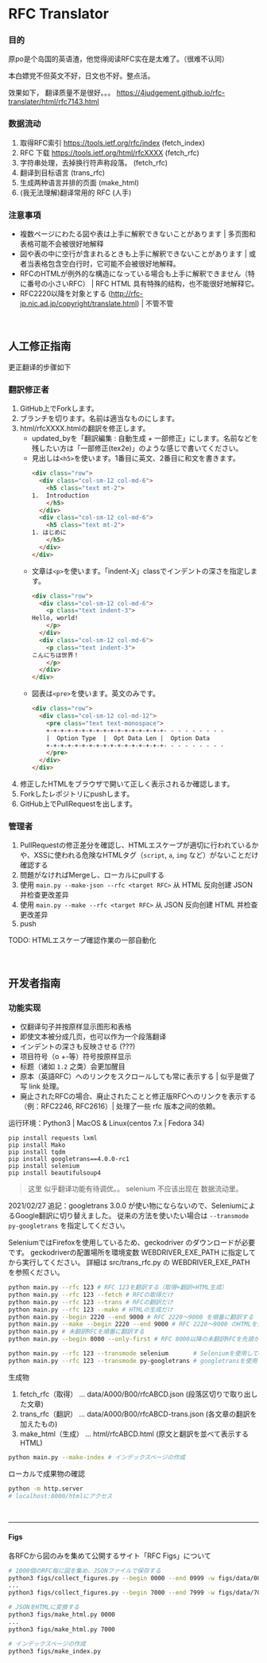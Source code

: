 
# RFC Translator

### 目的
原po是个岛国的英语渣，他觉得阅读RFC实在是太难了。（很难不认同）

本白嫖党不但英文不好，日文也不好。整点活。

效果如下， 翻译质量不是很好。。。
https://4judgement.github.io/rfc-translater/html/rfc7143.html


### 数据流动
1. 取得RFC索引 https://tools.ietf.org/rfc/index (fetch_index)
1. RFC 下载 https://tools.ietf.org/html/rfcXXXX (fetch_rfc)
2. 字符串处理，去掉换行符声称段落。 (fetch_rfc)
3. 翻译到目标语言 (trans_rfc)
4. 生成两种语言并排的页面 (make_html)
5. (我无法理解)翻译常用的 RFC (人手)

### 注意事項
- 複数ページにわたる図や表は上手に解釈できないことがあります | 多页图和表格可能不会被很好地解释
- 図や表の中に空行が含まれるときも上手に解釈できないことがあります | 或者当表格包含空白行时，它可能不会被很好地解释。
- RFCのHTMLが例外的な構造になっている場合も上手に解釈できません（特に番号の小さいRFC） | RFC HTML 具有特殊的结构，也不能很好地解释它。
- RFC2220以降を対象とする (http://rfc-jp.nic.ad.jp/copyright/translate.html) | 不管不管

<br>

## 人工修正指南

更正翻译的步骤如下

### 翻訳修正者

1. GitHub上でForkします。
2. ブランチを切ります。名前は適当なものにします。
2. html/rfcXXXX.htmlの翻訳を修正します。
   - updated_byを「翻訳編集 : 自動生成 + 一部修正」にします。名前などを残したい方は「一部修正(tex2e)」のような感じで書いてください。
   - 見出しは`<h5>`を使います。1番目に英文、2番目に和文を書きます。
      ```html
      <div class="row">
        <div class="col-sm-12 col-md-6">
          <h5 class="text mt-2">
      1.  Introduction
          </h5>
        </div>
        <div class="col-sm-12 col-md-6">
          <h5 class="text mt-2">
      1. はじめに
          </h5>
        </div>
      </div>
      ```
   - 文章は`<p>`を使います。「indent-X」classでインデントの深さを指定します。
      ```html
      <div class="row">
        <div class="col-sm-12 col-md-6">
          <p class="text indent-3">
      Hello, world!
          </p>
        </div>
        <div class="col-sm-12 col-md-6">
          <p class="text indent-3">
      こんにちは世界！
          </p>
        </div>
      </div>
      ```
   - 図表は`<pre>`を使います。英文のみです。
      ```html
      <div class="row">
        <div class="col-sm-12 col-md-12">
          <pre class="text text-monospace">
          +-+-+-+-+-+-+-+-+-+-+-+-+-+-+-+-+- - - - - - - - -
          |  Option Type  |  Opt Data Len |  Option Data
          +-+-+-+-+-+-+-+-+-+-+-+-+-+-+-+-+- - - - - - - - -
          </pre>
        </div>
      </div>
      ```
3. 修正したHTMLをブラウザで開いて正しく表示されるか確認します。
4. Forkしたレポジトリにpushします。
4. GitHub上でPullRequestを出します。

### 管理者

1. PullRequestの修正差分を確認し、HTMLエスケープが適切に行われているかや、XSSに使われる危険なHTMLタグ（`script`, `a`, `img` など）がないことだけ確認する
2. 問題がなければMergeし、ローカルにpullする
3. 使用 `main.py --make-json --rfc <target RFC>` 从 HTML 反向创建 JSON 并检查更改差异
4. 使用 `main.py --make --rfc <target RFC>` 从 JSON 反向创建 HTML 并检查更改差异
5. push

TODO: HTMLエスケープ確認作業の一部自動化


<br>

## 开发者指南

### 功能实现
- 仅翻译句子并按原样显示图形和表格
- 即使文本被分成几页，也可以作为一个段落翻译
- インデントの深さも反映させる (???)
- 项目符号（o +-等）符号按原样显示
- 标题（诸如 `1.2` 之类）会更加醒目
- 原本（英語RFC）へのリンクをスクロールしても常に表示する | 似乎是做了写 link 处理。
- 廃止されたRFCの場合、廃止されたことと修正版RFCへのリンクを表示する（例：RFC2246, RFC2616）| 处理了一些 rfc 版本之间的依赖。

运行环境：Python3 | MacOS & Linux(centos 7.x | Fedora 34)

```
pip install requests lxml
pip install Mako
pip install tqdm
pip install googletrans==4.0.0-rc1
pip install selenium
pip install beautifulsoup4
```

>  这里 似乎翻译功能有待调优。。 selenium 不应该出现在 数据流动里。 

2021/02/27 追記：googletrans 3.0.0 が使い物にならないので、SeleniumによるGoogle翻訳に切り替えました。
従来の方法を使いたい場合は `--transmode py-googletrans` を指定してください。

SeleniumではFirefoxを使用しているため、geckodriver のダウンロードが必要です。
geckodriverの配置場所を環境変数 WEBDRIVER_EXE_PATH に指定してから実行してください。
詳細は src/trans_rfc.py の WEBDRIVER_EXE_PATH を参照ください。

```bash
python main.py --rfc 123 # RFC 123を翻訳する（取得+翻訳+HTML生成）
python main.py --rfc 123 --fetch # RFCの取得だけ
python main.py --rfc 123 --trans # RFCの翻訳だけ
python main.py --rfc 123 --make # HTMLの生成だけ
python main.py --begin 2220 --end 9000 # RFC 2220〜9000 を順番に翻訳する
python main.py --make --begin 2220 --end 9000 # RFC 2220〜9000 のHTMLを生成する
python main.py # 未翻訳RFCを順番に翻訳する
python main.py --begin 8000 --only-first # RFC 8000以降の未翻訳RFCを先頭から1つ選択し翻訳する

python main.py --rfc 123 --transmode selenium       # Seleniumを使用してGoogle翻訳(デフォルト)
python main.py --rfc 123 --transmode py-googletrans # googletransを使用してGoogle翻訳
```

生成物

1. fetch_rfc（取得） ... data/A000/B00/rfcABCD.json (段落区切りで取り出した文章)
2. trans_rfc（翻訳） ... data/A000/B00/rfcABCD-trans.json (各文章の翻訳を加えたもの)
3. make_html（生成） ... html/rfcABCD.html (原文と翻訳を並べて表示するHTML)

```bash
python main.py --make-index # インデックスページの作成
```

ローカルで成果物の確認

```bash
python -m http.server
# localhost:8000/htmlにアクセス
```

<br>

---

#### Figs

各RFCから図のみを集めて公開するサイト「RFC Figs」について

```bash
# 1000個のRFC毎に図を集め、JSONファイルで保存する
python3 figs/collect_figures.py --begin 0000 --end 0999 -w figs/data/0000.json
...
python3 figs/collect_figures.py --begin 7000 --end 7999 -w figs/data/7000.json

# JSONをHTMLに変換する
python3 figs/make_html.py 0000
...
python3 figs/make_html.py 7000

# インデックスページの作成
python3 figs/make_index.py
```
